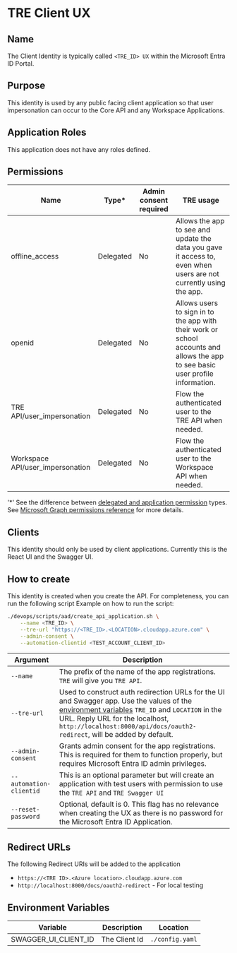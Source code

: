 # TRE Client UX

## Name
The Client Identity is typically called `<TRE_ID> UX` within the Microsoft Entra ID Portal.

## Purpose
This identity is used by any public facing client application so that user impersonation can occur to the Core API and any Workspace Applications.

## Application Roles
This application does not have any roles defined.

## Permissions
| Name | Type* | Admin consent required |  TRE usage |
| --- | -- | -----| --------- |
|offline_access|Delegated|No|Allows the app to see and update the data you gave it access to, even when users are not currently using the app. |
|openid|Delegated|No|Allows users to sign in to the app with their work or school accounts and allows the app to see basic user profile information.|
|TRE API/user_impersonation|Delegated|No|Flow the authenticated user to the TRE API when needed.|
|Workspace API/user_impersonation|Delegated|No|Flow the authenticated user to the Workspace API when needed.|

'*' See the difference between [delegated and application permission](https://docs.microsoft.com/graph/auth/auth-concepts#delegated-and-application-permissions) types. See [Microsoft Graph permissions reference](https://docs.microsoft.com/graph/permissions-reference) for more details.

## Clients
This identity should only be used by client applications. Currently this is the React UI and the Swagger UI.

## How to create
This identity is created when you create the API. For completeness, you can run the following script
Example on how to run the script:

```bash
./devops/scripts/aad/create_api_application.sh \
    --name <TRE_ID> \
    --tre-url "https://<TRE_ID>.<LOCATION>.cloudapp.azure.com" \
    --admin-consent \
    --automation-clientid <TEST_ACCOUNT_CLIENT_ID>
```

| Argument | Description |
| -------- | ----------- |
| `--name` | The prefix of the name of the app registrations. `TRE` will give you `TRE API`. |
| `--tre-url` | Used to construct auth redirection URLs for the UI and Swagger app. Use the values of the [environment variables](../environment-variables.md) `TRE_ID` and `LOCATION` in the URL. Reply URL for the localhost, `http://localhost:8000/api/docs/oauth2-redirect`, will be added by default. |
| `--admin-consent` | Grants admin consent for the app registrations. This is required for them to function properly, but requires Microsoft Entra ID admin privileges. |
| `--automation-clientid` | This is an optional parameter but will create an application with test users with permission to use the `TRE API` and `TRE Swagger UI` |
| `--reset-password` | Optional, default is 0. This flag has no relevance when creating the UX as there is no password for the Microsoft Entra ID Application. |


## Redirect URLs
The following Redirect URIs will be added to the application
* `https://<TRE ID>.<Azure location>.cloudapp.azure.com`
* `http://localhost:8000/docs/oauth2-redirect` - For local testing

## Environment Variables
| Variable | Description | Location |
| -------- | ----------- | -------- |
|SWAGGER_UI_CLIENT_ID|The Client Id|`./config.yaml`|

